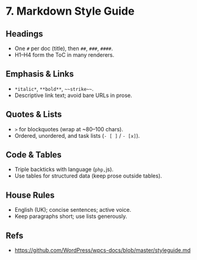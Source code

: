 # 7. Markdown Style Guide

## Headings

- One `#` per doc (title), then `##`, `###`, `####`.
- H1–H4 form the ToC in many renderers.

## Emphasis & Links

- `*italic*`, `**bold**`, `~~strike~~`.
- Descriptive link text; avoid bare URLs in prose.

## Quotes & Lists

- `>` for blockquotes (wrap at ~80–100 chars).
- Ordered, unordered, and task lists (`- [ ]` / `- [x]`).

## Code & Tables

- Triple backticks with language (`php,`js).
- Use tables for structured data (keep prose outside tables).

## House Rules

- English (UK); concise sentences; active voice.
- Keep paragraphs short; use lists generously.

## Refs

- <https://github.com/WordPress/wpcs-docs/blob/master/styleguide.md>
